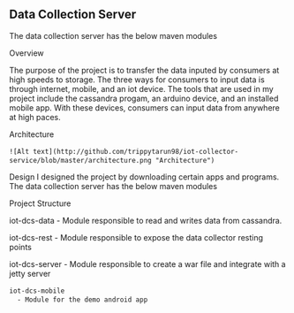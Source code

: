<h2>Data Collection Server</h2>

The data collection server has the below maven modules

Overview

   The purpose of the project is to transfer the data inputed by consumers at high speeds to storage. The three ways for consumers to input data is through internet, mobile, and an iot device. The tools that are used in my project include the cassandra progam, an arduino device, and an installed mobile app. With these devices, consumers can input data from anywhere at high paces.

Architecture

	![Alt text](http://github.com/trippytarun98/iot-collector-service/blob/master/architecture.png "Architecture")



Design
   I designed the project by downloading certain apps and programs.
   The data collection server has the below maven modules

Project Structure

   iot-dcs-data
      - Module responsible to read and writes data from cassandra.

   iot-dcs-rest
      - Module responsible to expose the data collector resting points

   iot-dcs-server
      - Module responsible to create a war file and integrate with a jetty server

    iot-dcs-mobile
      - Module for the demo android app


